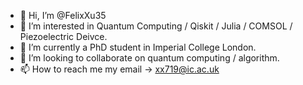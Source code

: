 - 👋 Hi, I’m @FelixXu35
- 👀 I’m interested in Quantum Computing / Qiskit / Julia / COMSOL / Piezoelectric Deivce.
- 🌱 I’m currently a PhD student in Imperial College London.
- 💞️ I’m looking to collaborate on quantum computing / algorithm.
- 📫 How to reach me my email -> xx719@ic.ac.uk

<!---
FelixXu35/FelixXu35 is a ✨ special ✨ repository because its `README.md` (this file) appears on your GitHub profile.
You can click the Preview link to take a look at your changes.
--->
